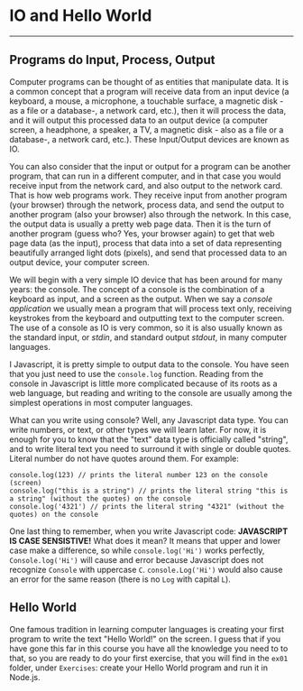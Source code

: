 # IO and Hello World

---

## Programs do Input, Process, Output

Computer programs can be thought of as entities that manipulate data. It is a common concept that a program will receive data from an input device (a keyboard, a mouse, a microphone, a touchable surface, a magnetic disk - as a file or a database-, a network card, etc.), then it will process the data, and it will output this processed data to an output device (a computer screen, a headphone, a speaker, a TV, a magnetic disk - also as a file or a database-, a network card, etc.). These Input/Output devices are known as IO.

You can also consider that the input or output for a program can be another program, that can run in a different computer, and in that case you would receive input from the network card, and also output to the network card. That is how web programs work. They receive input from another program (your browser) through the network, process data, and send the output to another program (also your browser) also through the network. In this case, the output data is usually a pretty web page data. Then it is the turn of another program (guess who? Yes, your browser again) to get that web page data (as the input), process that data into a set of data representing beautifully arranged light dots (pixels), and send that processed data to an output device, your computer screen.

We will begin with a very simple IO device that has been around for many years: the console. The concept of a console is the combination of a keyboard as input, and a screen as the output. When we say a _console application_ we usually mean a program that will process text only, receiving keystrokes from the keyboard and outputting text to the computer screen. The use of a console as IO is very common, so it is also usually known as the standard input, or _stdin_, and standard output _stdout_, in many computer languages.

I Javascript, it is pretty simple to output data to the console. You have seen that you just need to use the `console.log` function. Reading from the console in Javascript is little more complicated because of its roots as a web language, but reading and writing to the console are usually among the simplest operations in most computer languages.

What can you write using console? Well, any Javascript data type. You can write numbers, or text, or other types we will learn later. For now, it is enough for you to know that the "text" data type is officially called "string", and to write literal text you need to surround it with single or double quotes. Literal number do not have quotes around them. For example:

```
console.log(123) // prints the literal number 123 on the console (screen)
console.log("this is a string") // prints the literal string "this is a string" (without the quotes) on the console
console.log('4321') // prints the literal string "4321" (without the quotes) on the console
```

One last thing to remember, when you write Javascript code: **JAVASCRIPT IS CASE SENSISTIVE!** What does it mean? It means that upper and lower case make a difference, so while `console.log('Hi')` works perfectly, `Console.log('Hi')` will cause and error because Javascript does not recognize `Console` with uppercase `C`. `console.Log('Hi')` would also cause an error for the same reason (there is no `Log` with capital `L`).

## Hello World

One famous tradition in learning computer languages is creating your first program to write the text "Hello World!" on the screen. I guess that if you have gone this far in this course you have all the knowledge you need to to that, so you are ready to do your first exercise, that you will find in the `ex01` folder, under `Exercises`: create your Hello World program and run it in Node.js.
